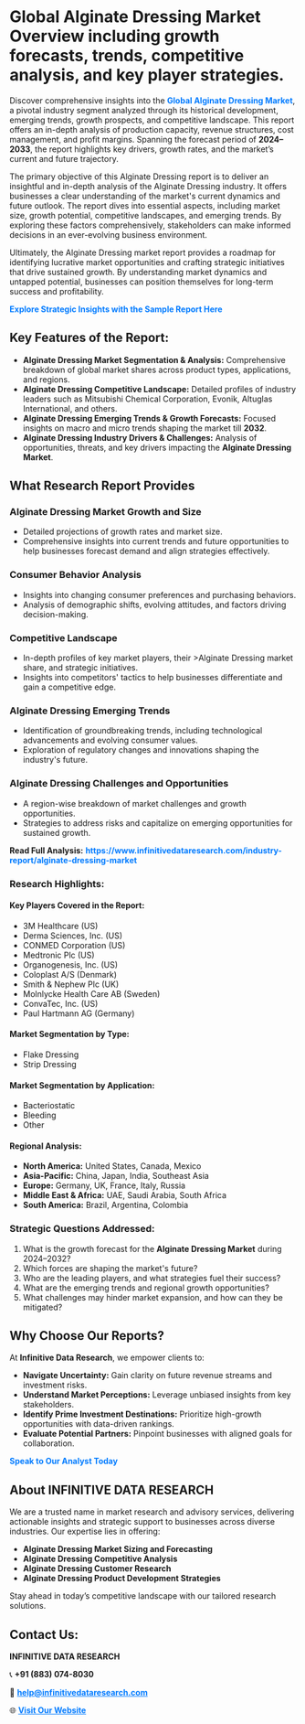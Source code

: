 <h1>Global Alginate Dressing Market Overview including growth forecasts, trends, competitive analysis, and key player strategies.</h1>
<p>
Discover comprehensive insights into the 
<a href="https://www.infinitivedataresearch.com/industry-report/alginate-dressing-market" rel="dofollow" style="color: #007BFF; text-decoration: none;"><strong>Global Alginate Dressing Market</strong></a>, a pivotal industry segment analyzed through its historical development, emerging trends, growth prospects, and competitive landscape. This report offers an in-depth analysis of production capacity, revenue structures, cost management, and profit margins. Spanning the forecast period of <strong>2024–2033</strong>, the report highlights key drivers, growth rates, and the market’s current and future trajectory.
</p>
<p>
The primary objective of this Alginate Dressing report is to deliver an insightful and in-depth analysis of the Alginate Dressing industry. It offers businesses a clear understanding of the market's current dynamics and future outlook. The report dives into essential aspects, including market size, growth potential, competitive landscapes, and emerging trends. By exploring these factors comprehensively, stakeholders can make informed decisions in an ever-evolving business environment.
</p>
<p>
Ultimately, the Alginate Dressing market report provides a roadmap for identifying lucrative market opportunities and crafting strategic initiatives that drive sustained growth. By understanding market dynamics and untapped potential, businesses can position themselves for long-term success and profitability.
</p>
<p>
<a href="https://www.infinitivedataresearch.com/request-sample/reportId=106032" style="color: #007BFF; text-decoration: none;"><strong>Explore Strategic Insights with the Sample Report Here</strong></a>
</p>

<h2>Key Features of the Report:</h2>
<ul>
<li><strong>Alginate Dressing Market Segmentation & Analysis:</strong> Comprehensive breakdown of global market shares across product types, applications, and regions.</li>
<li><strong>Alginate Dressing Competitive Landscape:</strong> Detailed profiles of industry leaders such as Mitsubishi Chemical Corporation, Evonik, Altuglas International, and others.</li>
<li><strong>Alginate Dressing Emerging Trends & Growth Forecasts:</strong> Focused insights on macro and micro trends shaping the market till <strong>2032</strong>.</li>
<li><strong>Alginate Dressing Industry Drivers & Challenges:</strong> Analysis of opportunities, threats, and key drivers impacting the <strong>Alginate Dressing Market</strong>.</li>
</ul>

<h2>What Research Report Provides</h2>
<h3>Alginate Dressing Market Growth and Size</h3>
<ul>
<li>Detailed projections of growth rates and market size.</li>
<li>Comprehensive insights into current trends and future opportunities to help businesses forecast demand and align strategies effectively.</li>
</ul>

<h3>Consumer Behavior Analysis</h3>
<ul>
<li>Insights into changing consumer preferences and purchasing behaviors.</li>
<li>Analysis of demographic shifts, evolving attitudes, and factors driving decision-making.</li>
</ul>

<h3>Competitive Landscape</h3>
<ul>
<li>In-depth profiles of key market players, their >Alginate Dressing market share, and strategic initiatives.</li>
<li>Insights into competitors' tactics to help businesses differentiate and gain a competitive edge.</li>
</ul>

<h3>Alginate Dressing Emerging Trends</h3>
<ul>
<li>Identification of groundbreaking trends, including technological advancements and evolving consumer values.</li>
<li>Exploration of regulatory changes and innovations shaping the industry's future.</li>
</ul>

<h3>Alginate Dressing Challenges and Opportunities</h3>
<ul>
<li>A region-wise breakdown of market challenges and growth opportunities.</li>
<li>Strategies to address risks and capitalize on emerging opportunities for sustained growth.</li>
</ul>
<p><strong>Read Full Analysis:</strong> <a href="https://www.infinitivedataresearch.com/industry-report/alginate-dressing-market" rel="dofollow" style="color: #007BFF; text-decoration: none;"><strong>https://www.infinitivedataresearch.com/industry-report/alginate-dressing-market</strong></a></p>
<h3>Research Highlights:</h3>
<h4>Key Players Covered in the Report:</h4>
<ul><li>3M Healthcare (US)</li><li>Derma Sciences, Inc. (US)</li><li>CONMED Corporation (US)</li><li>Medtronic Plc (US)</li><li>Organogenesis, Inc. (US)</li><li>Coloplast A/S (Denmark)</li><li>Smith &amp; Nephew Plc (UK)</li><li>Molnlycke Health Care AB (Sweden)</li><li>ConvaTec, Inc. (US)</li><li>Paul Hartmann AG (Germany)</li></ul>
<h4>Market Segmentation by Type:</h4>
<ul><li>Flake Dressing</li><li>Strip Dressing</li></ul>
<h4>Market Segmentation by Application:</h4>
<ul><li>Bacteriostatic</li><li>Bleeding</li><li>Other</li></ul>

<h4>Regional Analysis:</h4>
<ul>
<li><strong>North America:</strong> United States, Canada, Mexico</li>
<li><strong>Asia-Pacific:</strong> China, Japan, India, Southeast Asia</li>
<li><strong>Europe:</strong> Germany, UK, France, Italy, Russia</li>
<li><strong>Middle East & Africa:</strong> UAE, Saudi Arabia, South Africa</li>
<li><strong>South America:</strong> Brazil, Argentina, Colombia</li>
</ul>

<h3>Strategic Questions Addressed:</h3>
<ol>
<li>What is the growth forecast for the <strong>Alginate Dressing Market</strong> during 2024–2032?</li>
<li>Which forces are shaping the market's future?</li>
<li>Who are the leading players, and what strategies fuel their success?</li>
<li>What are the emerging trends and regional growth opportunities?</li>
<li>What challenges may hinder market expansion, and how can they be mitigated?</li>
</ol>

<h2>Why Choose Our Reports?</h2>
<p>At <strong>Infinitive Data Research</strong>, we empower clients to:</p>
<ul>
<li><strong>Navigate Uncertainty:</strong> Gain clarity on future revenue streams and investment risks.</li>
<li><strong>Understand Market Perceptions:</strong> Leverage unbiased insights from key stakeholders.</li>
<li><strong>Identify Prime Investment Destinations:</strong> Prioritize high-growth opportunities with data-driven rankings.</li>
<li><strong>Evaluate Potential Partners:</strong> Pinpoint businesses with aligned goals for collaboration.</li>
</ul>
<p><a href="https://www.infinitivedataresearch.com/industry-report/alginate-dressing-market" rel="dofollow" style="color: #007BFF; text-decoration: none;"><strong>Speak to Our Analyst Today</strong></a></p>

<h2>About INFINITIVE DATA RESEARCH</h2>
<p>We are a trusted name in market research and advisory services, delivering actionable insights and strategic support to businesses across diverse industries. Our expertise lies in offering:</p>
<ul>
<li><strong>Alginate Dressing Market Sizing and Forecasting</strong></li>
<li><strong>Alginate Dressing Competitive Analysis</strong></li>
<li><strong>Alginate Dressing Customer Research</strong></li>
<li><strong>Alginate Dressing Product Development Strategies</strong></li>
</ul>
<p>Stay ahead in today’s competitive landscape with our tailored research solutions.</p>

<h2>Contact Us:</h2>
<p><strong>INFINITIVE DATA RESEARCH</strong></p>
<p>📞 <strong>+91 (883) 074-8030</strong></p>
<p>📧 <strong><a href="mailto:help@infinitivedataresearch.com" style="color: #007BFF;">help@infinitivedataresearch.com</a></strong></p>
<p>🌐 <strong><a href="https://www.infinitivedataresearch.com" rel="dofollow" style="color: #007BFF;">Visit Our Website</a></strong></p>